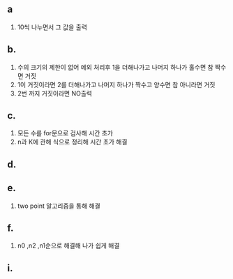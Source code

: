 a
---
1. 10씩 나누면서 그 값을 출력

b.
---
1. 수의 크기의 제한이 없어 예외 처리후 1을 더해나가고 나머지 하나가 홀수면 참 짝수면 거짓
2. 1이 거짓이라면 2를 더해나가고 나머지 하나가 짝수고 양수면 참 아니라면 거짓
3. 2번 까지 거짓이라면 NO출력

c.
---
1. 모든 수를 for문으로 검사해 시간 초가
2. n과 K에 관해 식으로 정리해 시간 초가 해결

d.
---

e.
---
1. two point 알고리즘을 통해 해결

f.
---
1. n0 ,n2 ,n1순으로 해결해 나가 쉽게 해결

i.
---

